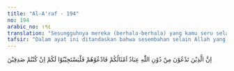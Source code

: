 ```yaml
---
title: "Al-A'raf - 194"
no: 194
arabic_no: ١٩٤
translation: "Sesungguhnya mereka (berhala-berhala) yang kamu seru selain Allah adalah makhluk (yang lemah) yang serupa juga dengan kamu. Maka serulah mereka lalu biarkanlah mereka memperkenankan permintaanmu, jika kamu orang yang benar."
tafsir: "Dalam ayat ini ditandaskan bahwa sesembahan selain Allah yang menjadi tujuan doa kaum musyrikin itu sebenarnya makhluk seperti mereka. Doa adalah pengharapan dan permintaan dari orang yang mengucapkan kepada siapa saja yang dipandangnya mempunyai kekuatan yang lebih besar dari dia untuk memenuhi pengharapan, baik untuk mendapatkan kemanfaatan ataupun untuk menolak kesusahan dan kerugian. Mengapa mereka memanjatkan doa kepada berhala-berhala yang sebenarnya adalah makhluk Allah seperti mereka, yang tunduk kepada kudrat dan iradat Allah swt. Sangat tidak logis jika mereka memohon kepada berhala-berhala itu sesuatu yang mereka sendiri, dan juga berhala-berhala itu tidak dapat mencapainya. Seharusnya mereka memanjatkan doa kepada Allah Pencipta dan Pengatur segala sebab dan akibat dalam alam ini. Segala benda mati dan benda hidup di dalam alam ini semua tunduk kepada Sunnah-Nya.\n\nAkan tetapi jika kaum musyrik itu meyakini bahwa kepercayaan mereka benar yaitu berhala itu mampu memberi kemanfaatan ataupun menolak kemudaratan yang tidak sanggup dikerjakan oleh manusia, biarlah mereka berdoa kepada berhala itu kalau doa itu memang dapat dikabulkan oleh berhala itu. Sungguh amat sesat pikiran orang-orang yang memandang bahwa benda mati itu punya daya dan kekuatan seperti Tuhan Pencipta-Nya."
---
```

اِنَّ الَّذِيْنَ تَدْعُوْنَ مِنْ دُوْنِ اللّٰهِ عِبَادٌ اَمْثَالُكُمْ فَادْعُوْهُمْ فَلْيَسْتَجِيْبُوْا لَكُمْ اِنْ كُنْتُمْ صٰدِقِيْنَ